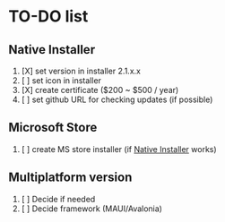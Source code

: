 # TO-DO list

## Native Installer
1. [X] set version in installer 2.1.x.x
2. [ ] set icon in installer
3. [X] create certificate ($200 ~ $500 / year)
4. [ ] set github URL for checking updates (if possible)

## Microsoft Store
1. [ ] create MS store installer (if [Native Installer](#native-installer) works)

## Multiplatform version
1. [ ] Decide if needed
2. [ ] Decide framework (MAUI/Avalonia)
